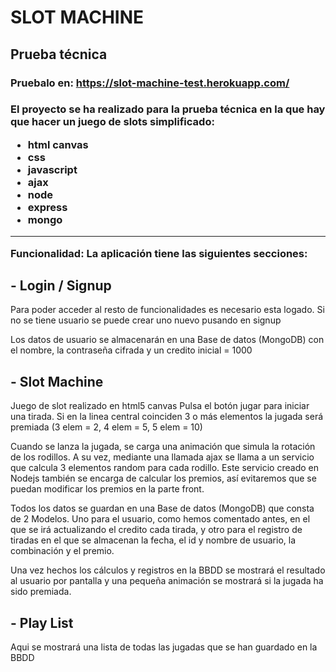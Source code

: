 <h1>SLOT MACHINE</h1>
<h2>Prueba técnica</h2>
<h3>Pruebalo en: <a href="https://slot-machine-test.herokuapp.com/">https://slot-machine-test.herokuapp.com/</a><h3>

El proyecto se ha realizado para la prueba técnica en la que hay que hacer un juego de slots simplificado:
- html canvas
- css
- javascript
- ajax
- node
- express
- mongo

_______________________________________________________________________

Funcionalidad:
La aplicación tiene las siguientes secciones:

<h2>- Login / Signup</h2>

Para poder acceder al resto de funcionalidades es necesario esta logado.
Si no se tiene usuario se puede crear uno nuevo pusando en signup

Los datos de usuario se almacenarán en una Base de datos (MongoDB) con el nombre, la contraseña cifrada y un credito inicial = 1000


<h2>- Slot Machine</h2>

Juego de slot realizado en html5 canvas
Pulsa el botón jugar para iniciar una tirada.
Si en la linea central coinciden 3 o más elementos la jugada será premiada (3 elem = 2, 4 elem = 5, 5 elem = 10)

Cuando se lanza la jugada, se carga una animación que simula la rotación de los rodillos.
A su vez, mediante una llamada ajax se llama a un servicio que calcula 3 elementos random para cada rodillo.
Este servicio creado en Nodejs también se encarga de calcular los premios, así evitaremos que se puedan modificar los premios en la parte front.

Todos los datos se guardan en una Base de datos (MongoDB) que consta de 2 Modelos.
Uno para el usuario, como hemos comentado antes, en el que se irá actualizando el credito cada tirada, 
y otro para el registro de tiradas en el que se almacenan la fecha, el id y nombre de usuario, la combinación y el premio.

Una vez hechos los cálculos y registros en la BBDD se mostrará el resultado al usuario por pantalla
y una pequeña animación se mostrará si la jugada ha sido premiada.

<h2>- Play List</h2>
Aqui se mostrará una lista de todas las jugadas que se han guardado en la BBDD



